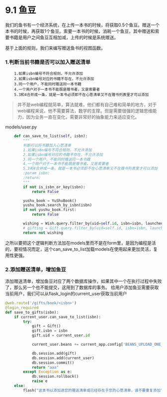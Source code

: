 # 9.1 鱼豆

我们的鱼书有一个经济系统，在上传一本书的时候，将获取0.5个鱼豆。赠送一个本书的时候，再获取1个鱼豆。索要一本书的时候，消耗一个鱼豆，其中赠送和索要书籍是用户之间鱼豆互相加减，上传的时候是系统赠送。

基于上面的规则，我们来编写赠送鱼书的视图函数。

### 1.判断当前书籍是否可以加入赠送清单

        1.如果isbn编号不符合规则，不允许添加
        2.如果isbn编号对应的书籍不存在，不允许添加
        3.同一个用户，不能同时赠送同一本书籍
        4.一个用户对于一本书不能既是赠书者，又是索要者
        5.3和4合并成一条，就是一本书必须即不在心愿清单又不在赠书列表里才可以添加
        
> 并不是web编程就简单，算法就难，他们都有自己难和简单的地方，对于web编程来说，他不需要算法，数学的支撑。但是需要很强的逻辑思维能力，因为业务一直在变化，需要非常好的抽象能力来适应变化。

models/user.py
```python
    def can_save_to_list(self, isbn):
        """
        判断可以将书籍加入心愿清单
        1.如果isbn编号不符合规则，不允许添加
        2.如果isbn编号对应的书籍不存在，不允许添加
        3.同一个用户，不能同时赠送同一本书籍
        4.一个用户对于一本书不能既是赠书者，又是索要者
        5.3和4合并成一条，就是一本书必须即不在心愿清单又不在赠书列表里才可以添加
        :param isbn:
        :return:
        """
        if not is_isbn_or_key(isbn):
            return False

        yushu_book = YuShuBook()
        yushu_book.search_by_isbn(isbn)
        if not yushu_book.first:
            return False

        wishing = Wish.query.filter_by(uid=self.id, isbn=isbn, launched=False).first()
        # gifting = Gift.query.filter_by(uid=self.id, isbn=isbn, launched=False).fitst()
        return not wishing
```
之所以要把这个逻辑判断方法加在models里而不是在form里，是因为编程是活的，要视情况而定，这个can_save_to_list加载models在使用起来更加灵活，复用性更强。

### 2.添加赠送清单，增加鱼豆
添加赠送清单，增加鱼豆对应了两个数据库操作，如果其中一个在执行过程中失败了，那么另一个也不能提交，这用到了数据库的事务。
给用户添加鱼豆需要获取当前用户，我们可以从flask_login的current_user获取当前用户
```python
@web.route('/gifts/book/<isbn>')
@login_required
def save_to_gifts(isbn):
    if current_user.can_save_to_list(isbn):
        try:
            gift = Gift()
            gift.isbn = isbn
            gift.uid = current_user.id

            current_user.beans += current_app.config['BEANS_UPLOAD_ONE_BOOK']

            db.session.add(gift)
            db.session.add(current_user)
            db.session.commit()
            return "aaa"
        except Exception as e:
            db.session.rollback()
            raise e
    else:
        flash("这本书以添加进您的赠送清单或已经存在于您的心愿清单，请不要重复添加")
```